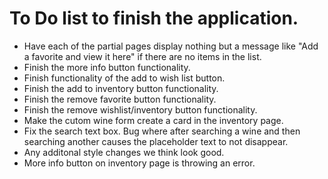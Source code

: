 # To Do list to finish the application.

- Have each of the partial pages display nothing but a message like "Add a favorite and view it here" if there are no items in the list.
- Finish the more info button functionality.
- Finish functionality of the add to wish list button.
- Finish the add to inventory button functionality.
- Finish the remove favorite button functionality.
- Finish the remove wishlist/inventory button functionality.
- Make the cutom wine form create a card in the inventory page.
- Fix the search text box. Bug where after searching a wine and then searching another causes the placeholder text to not disappear.
- Any additonal style changes we think look good.
- More info button on inventory page is throwing an error.
